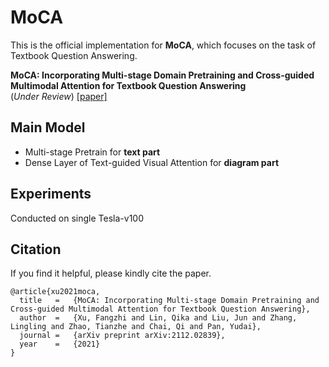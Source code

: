 # MoCA

This is the official implementation for **MoCA**, which focuses on the task of Textbook Question Answering.

**MoCA: Incorporating Multi-stage Domain Pretraining and Cross-guided Multimodal Attention for Textbook Question Answering** <br>
(*Under Review*)  [[paper]](https://arxiv.org/abs/2112.02839)


## Main Model

- Multi-stage Pretrain for **text part**
- Dense Layer of Text-guided Visual Attention for **diagram part** 

## Experiments
Conducted on single Tesla-v100

## Citation
If you find it helpful, please kindly cite the paper.
```
@article{xu2021moca,
  title   =   {MoCA: Incorporating Multi-stage Domain Pretraining and Cross-guided Multimodal Attention for Textbook Question Answering},
  author  =   {Xu, Fangzhi and Lin, Qika and Liu, Jun and Zhang, Lingling and Zhao, Tianzhe and Chai, Qi and Pan, Yudai},
  journal =   {arXiv preprint arXiv:2112.02839},
  year    =   {2021}
}
```
